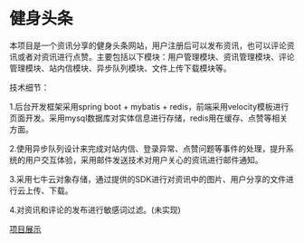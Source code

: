 # 健身头条
本项目是一个资讯分享的健身头条网站，用户注册后可以发布资讯，也可以评论资讯或者对资讯进行点赞。主要包括以下模块：用户管理模块、资讯管理模块、评论管理模块、站内信模块、异步队列模块、文件上传下载模块等。

技术细节：

1.后台开发框架采用spring boot + mybatis + redis，前端采用velocity模板进行页面开发。采用mysql数据库对实体信息进行存储，redis用在缓存、点赞等相关方面。

2.使用异步队列设计来完成对站内信、登录异常、点赞问题等事件的处理，提升系统的用户交互体验，采用邮件发送技术对用户关心的资讯进行邮件通知。

3.采用七牛云对象存储，通过提供的SDK进行对资讯中的图片、用户分享的文件进行云上传、下载。

4.对资讯和评论的发布进行敏感词过滤。(未实现)

[项目展示](http://bxgfhg.club)
     

